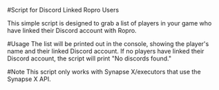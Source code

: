 #Script for Discord Linked Ropro Users

This simple script is designed to grab a list of players in your game who have linked their Discord account with Ropro.

#Usage
The list will be printed out in the console, showing the player's name and their linked Discord account. If no players have linked their Discord account, the script will print "No discords found."

#Note
This script only works with Synapse X/executors that use the Synapse X API.
